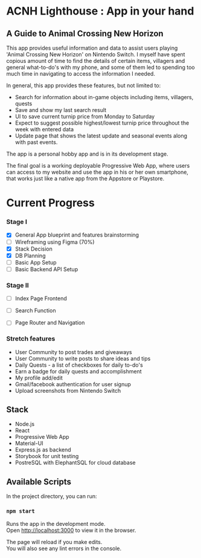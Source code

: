 # ACNH Lighthouse : App in your hand

## A Guide to Animal Crossing New Horizon

This app provides useful information and data to assist users playing 'Animal Crossing New Horizon' on Nintendo Switch.
I myself have spent copious amount of time to find the details of certain items, villagers and general what-to-do's with my phone, and some of them led to spending too much time in navigating to access the information I needed.

In general, this app provides these features, but not limited to:

- Search for information about in-game objects including items, villagers, quests
- Save and show my last search result
- UI to save current turnip price from Monday to Saturday
- Expect to suggest possible highest/lowest turnip price throughout the week with entered data
- Update page that shows the latest update and seasonal events along with past events.

The app is a personal hobby app and is in its development stage.

The final goal is a working deployable Progressive Web App, where users can access to my website and use the app in his or her own smartphone, that works just like a native app from the Appstore or Playstore.

# Current Progress

### Stage I
- [x] General App blueprint and features brainstorming
- [ ] Wireframing using Figma (70%)
- [x] Stack Decision
- [x] DB Planning
- [ ] Basic App Setup
- [ ] Basic Backend API Setup

### Stage II
- [ ] Index Page Frontend
- [ ] Search Function
- [ ] Page Router and Navigation


### Stretch features
- User Community to post trades and giveaways
- User Community to write posts to share ideas and tips
- Daily Quests - a list of checkboxes for daily to-do's
- Earn a badge for daily quests and accomplishment
- My profile add/edit
- Gmail/facebook authentication for user signup
- Upload screenshots from Nintendo Switch

## Stack
- Node.js
- React
- Progressive Web App
- Material-UI
- Express.js as backend
- Storybook for unit testing
- PostreSQL with ElephantSQL for cloud database

## Available Scripts

In the project directory, you can run:

### `npm start`

Runs the app in the development mode.<br />
Open [http://localhost:3000](http://localhost:3000) to view it in the browser.

The page will reload if you make edits.<br />
You will also see any lint errors in the console.